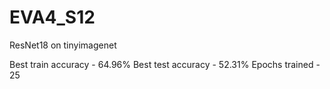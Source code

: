 # EVA4_S12
ResNet18 on tinyimagenet

Best train accuracy - 64.96%
Best test accuracy - 52.31%
Epochs trained - 25
